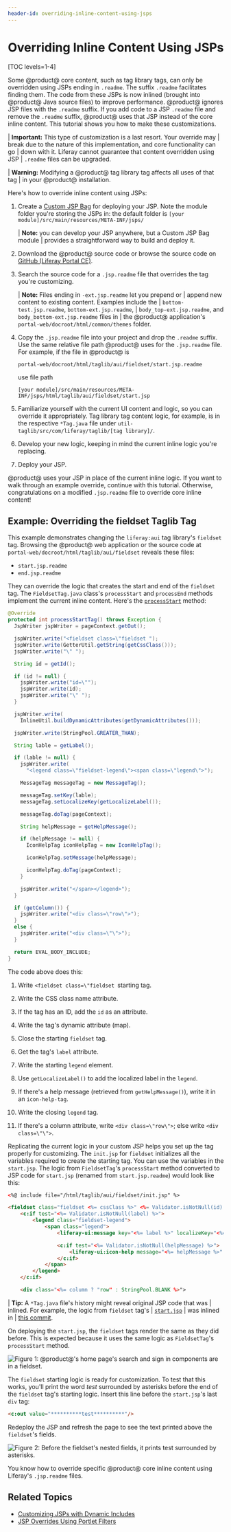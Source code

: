 ```yaml
---
header-id: overriding-inline-content-using-jsps
---
```


# Overriding Inline Content Using JSPs

[TOC levels=1-4]

Some @product@ core content, such as tag library tags, can only be overridden 
using JSPs ending in `.readme`. The suffix `.readme` facilitates finding them. 
The code from these JSPs is now inlined (brought into @product@ Java source 
files) to improve performance. @product@ ignores JSP files with the `.readme` 
suffix. If you add code to a JSP `.readme` file and remove the `.readme` suffix, 
@product@ uses that JSP instead of the core inline content. This tutorial shows 
you how to make these customizations. 

| **Important:** This type of customization is a last resort. Your override may 
| break due to the nature of this implementation, and core functionality can go 
| down with it. Liferay cannot guarantee that content overridden using JSP 
| `.readme` files can be upgraded. 

| **Warning:** Modifying a @product@ tag library tag affects all uses of that tag 
| in your @product@ installation. 

Here's how to override inline content using JSPs:

1.  Create a [Custom JSP Bag](/docs/7-2/customization/-/knowledge_base/c/jsp-overrides-using-custom-jsp-bag)
    for deploying your JSP. Note the module folder you're storing the JSPs in: 
    the default folder is `[your module]/src/main/resources/META-INF/jsps/`

    | **Note:** you can develop your JSP anywhere, but a Custom JSP Bag module 
    | provides a straightforward way to build and deploy it.

2.  Download the @product@ source code or browse the source code on 
    [GitHub (Liferay Portal CE)](https://github.com/liferay/liferay-portal/tree/7.2.x). 

3.  Search the source code for a `.jsp.readme` file that overrides the tag 
    you're customizing. 

    | **Note:** Files ending in `-ext.jsp.readme` let you prepend or
    | append new content to existing content. Examples include the
    | `bottom-test.jsp.readme`, `bottom-ext.jsp.readme`,
    | `body_top-ext.jsp.readme`, and `body_bottom-ext.jsp.readme` files in
    | the @product@ application's `portal-web/docroot/html/common/themes` folder.

4.  Copy the `.jsp.readme` file into your project and drop the `.readme` suffix. 
    Use the same relative file path @product@ uses for the `.jsp.readme` file. 
    For example, if the file in @product@ is

        portal-web/docroot/html/taglib/aui/fieldset/start.jsp.readme

    use file path 

        [your module]/src/main/resources/META-INF/jsps/html/taglib/aui/fieldset/start.jsp

5.  Familiarize yourself with the current UI content and logic, so you can 
    override it appropriately. Tag library tag content logic, for example, is in 
    the respective `*Tag.java` file under 
    `util-taglib/src/com/liferay/taglib/[tag library]/`. 

6.  Develop your new logic, keeping in mind the current inline logic you're 
    replacing. 

7.  Deploy your JSP. 

@product@ uses your JSP in place of the current inline logic. If you want 
to walk through an example override, continue with this tutorial. Otherwise, 
congratulations on a modified `.jsp.readme` file to override core inline 
content! 

## Example: Overriding the fieldset Taglib Tag

This example demonstrates changing the `liferay:aui` tag library's `fieldset` 
tag. Browsing the @product@ web application or the source code at 
`portal-web/docroot/html/taglib/aui/fieldset` reveals these files:

- `start.jsp.readme`
- `end.jsp.readme` 

They can override the logic that creates the start and end of the `fieldset` 
tag. The `FieldsetTag.java` class's `processStart` and `processEnd` methods 
implement the current inline content. Here's the 
[`processStart`](https://github.com/liferay/liferay-portal/blob/7.2.x/util-taglib/src/com/liferay/taglib/aui/FieldsetTag.java#L86-L141)
method:

```java
@Override
protected int processStartTag() throws Exception {
  JspWriter jspWriter = pageContext.getOut();

  jspWriter.write("<fieldset class=\"fieldset ");
  jspWriter.write(GetterUtil.getString(getCssClass()));
  jspWriter.write("\" ");

  String id = getId();

  if (id != null) {
    jspWriter.write("id=\"");
    jspWriter.write(id);
    jspWriter.write("\" ");
  }

  jspWriter.write(
    InlineUtil.buildDynamicAttributes(getDynamicAttributes()));

  jspWriter.write(StringPool.GREATER_THAN);

  String lable = getLabel();

  if (lable != null) {
    jspWriter.write(
      "<legend class=\"fieldset-legend\"><span class=\"legend\">");

    MessageTag messageTag = new MessageTag();

    messageTag.setKey(lable);
    messageTag.setLocalizeKey(getLocalizeLabel());

    messageTag.doTag(pageContext);

    String helpMessage = getHelpMessage();

    if (helpMessage != null) {
      IconHelpTag iconHelpTag = new IconHelpTag();

      iconHelpTag.setMessage(helpMessage);

      iconHelpTag.doTag(pageContext);
    }

    jspWriter.write("</span></legend>");
  }

  if (getColumn()) {
    jspWriter.write("<div class=\"row\">");
  }
  else {
    jspWriter.write("<div class=\"\">");
  }

  return EVAL_BODY_INCLUDE;
}
```

The code above does this:

1.  Write `<fieldset class=\"fieldset `starting tag. 

2.  Write the CSS class name attribute. 

3.  If the tag has an ID, add the `id` as an attribute. 

4.  Write the tag's dynamic attribute (map). 

5.  Close the starting `fieldset` tag. 

6.  Get the tag's `label` attribute. 

7.  Write the starting `legend` element. 

8.  Use `getLocalizeLabel()` to add the localized label in the `legend`.

9.  If there's a help message (retrieved from `getHelpMessage()`), write it in 
    an `icon-help-tag`. 

10. Write the closing `legend` tag. 

11. If there's a column attribute, write `<div class=\"row\">`; else write 
    `<div class=\"\">`. 

Replicating the current logic in your custom JSP helps you set up the tag 
properly for customizing. The `init.jsp` for `fieldset` initializes all the 
variables required to create the starting tag. You can use the variables in the 
`start.jsp`. The logic from `FieldsetTag`'s `processStart` method converted to 
JSP code for `start.jsp` (renamed from `start.jsp.readme`) would look like this:

```html
<%@ include file="/html/taglib/aui/fieldset/init.jsp" %>

<fieldset class="fieldset <%= cssClass %>" <%= Validator.isNotNull(id) ? "id=\"" + id + "\"" : StringPool.BLANK %> <%= InlineUtil.buildDynamicAttributes(dynamicAttributes) %>>
	<c:if test="<%= Validator.isNotNull(label) %>">
		<legend class="fieldset-legend">
			<span class="legend">
				<liferay-ui:message key="<%= label %>" localizeKey="<%= localizeLabel %>" />

				<c:if test="<%= Validator.isNotNull(helpMessage) %>">
					<liferay-ui:icon-help message="<%= helpMessage %>" />
				</c:if>
			</span>
		</legend>
	</c:if>

	<div class="<%= column ? "row" : StringPool.BLANK %>">
```

| **Tip:** A `*Tag.java` file's history might reveal original JSP code that was 
| inlined. For example, the logic from `fieldset` tag's 
| [`start.jsp`](https://github.com/liferay/liferay-portal/blob/df22ba66eff49b76404cfda908d3cd024efbebd9/portal-web/docroot/html/taglib/aui/fieldset/start.jsp)
| was inlined in
| [this commit](https://github.com/liferay/liferay-portal/commit/7fba0775bcc1d1a0bc4d107cabfb41a90f15937c#diff-2ad802b4c0d8f7a2da45b895e89d6e46).

On deploying the `start.jsp`, the `fieldset` tags render the same as they did 
before. This is expected because it uses the same logic as `FieldsetTag`'s 
`processStart` method. 

![Figure 1: @product@'s home page's search and sign in components are in a `fieldset`.](../../../images/jsp-readme-inline-fieldset.png)

The `fieldset` starting logic is ready for customization. To test that this 
works, you'll print the word *test* surrounded by asterisks before the end of 
the `fieldset` tag's starting logic. Insert this line before the `start.jsp`'s 
last `div` tag: 

```html
<c:out value="**********test**********"/>
```

Redeploy the JSP and refresh the page to see the text printed above the 
`fieldset`'s fields. 

![Figure 2: Before the `fieldset`'s nested fields, it prints *test* surrounded by asterisks.](../../../images/jsp-readme-override-inline-fieldset.png)

You know how to override specific @product@ core inline content using Liferay's 
`.jsp.readme` files. 

## Related Topics

- [Customizing JSPs with Dynamic Includes](/docs/7-2/customization/-/knowledge_base/c/customizing-jsps-with-dynamic-includes)
- [JSP Overrides Using Portlet Filters](/docs/7-2/customization/-/knowledge_base/c/jsp-overrides-using-portlet-filters)
